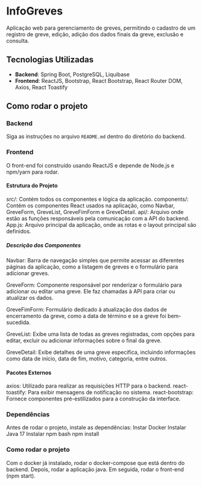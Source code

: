 # InfoGreves

Aplicação web para gerenciamento de greves, permitindo o cadastro de um registro de greve, edição, adição dos dados finais da greve, exclusão e consulta.

## Tecnologias Utilizadas

- **Backend**: Spring Boot, PostgreSQL, Liquibase
- **Frontend**: ReactJS, Bootstrap, React Bootstrap, React Router DOM, Axios, React Toastify

## Como rodar o projeto

### Backend

Siga as instruções no arquivo `README.md` dentro do diretório do backend.

### Frontend

O front-end foi construído usando ReactJS e depende de Node.js e npm/yarn para rodar.

#### Estrutura do Projeto

src/: Contém todos os componentes e lógica da aplicação.
components/: Contém os componentes React usados na aplicação, como Navbar, GreveForm, GreveList, GreveFimForm e GreveDetail.
api/: Arquivo onde estão as funções responsáveis pela comunicação com a API do backend.
App.js: Arquivo principal da aplicação, onde as rotas e o layout principal são definidos.

##### Descrição dos Componentes

Navbar: Barra de navegação simples que permite acessar as diferentes páginas da aplicação, como a listagem de greves e o formulário para adicionar greves.

GreveForm: Componente responsável por renderizar o formulário para adicionar ou editar uma greve. Ele faz chamadas à API para criar ou atualizar os dados.

GreveFimForm: Formulário dedicado à atualização dos dados de encerramento da greve, como a data de término e se a greve foi bem-sucedida.

GreveList: Exibe uma lista de todas as greves registradas, com opções para editar, excluir ou adicionar informações sobre o final da greve.

GreveDetail: Exibe detalhes de uma greve específica, incluindo informações como data de início, data de fim, motivo, categoria, entre outros.

#### Pacotes Externos

axios: Utilizado para realizar as requisições HTTP para o backend.
react-toastify: Para exibir mensagens de notificação no sistema.
react-bootstrap: Fornece componentes pré-estilizados para a construção da interface.

### Dependências

Antes de rodar o projeto, instale as dependências:
Instar Docker
Instalar Java 17
Instalar npm
bash
npm install

### Como rodar o projeto
Com o docker já instalado, rodar o docker-compose que está dentro do backend.
Depois, rodar a aplicação java.
Em seguida, rodar o front-end (npm start).
